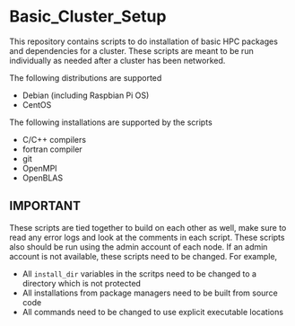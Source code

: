 # Basic_Cluster_Setup
This repository contains scripts to do installation of basic HPC packages and dependencies for a cluster. These scripts are meant to be run individually as needed after a cluster has been networked.

The following distributions are supported
 - Debian (including Raspbian Pi OS)
 - CentOS

The following installations are supported by the scripts
- C/C++ compilers
- fortran compiler
- git
- OpenMPI
- OpenBLAS

## IMPORTANT
These scripts are tied together to build on each other as well, make sure to read any error logs and look at the comments in each script. These scripts also should be run using the admin account of each node. If an admin account is not available, these scripts need to be changed. For example,
 - All ```install_dir``` variables in the scritps need to be changed to a directory which is not protected
 - All installations from package managers need to be built from source code
 - All commands need to be changed to use explicit executable locations
